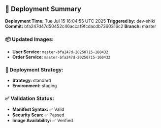 ## 🚀 Deployment Summary

**Deployment Time:** Tue Jul 15 16:04:55 UTC 2025
**Triggered by:** dev-shiki
**Commit:** bfa247d47d50452c46accaf9fcdacdb7360316c2
**Branch:** master

### 📦 Updated Images:
- **User Service:** `master-bfa247d-20250715-160432`
- **Order Service:** `master-bfa247d-20250715-160432`

### 🎯 Deployment Strategy:
- **Strategy:** standard
- **Environment:** staging

### ✅ Validation Status:
- **Manifest Syntax:** ✅ Valid
- **Security Scan:** ✅ Passed
- **Image Availability:** ✅ Verified
